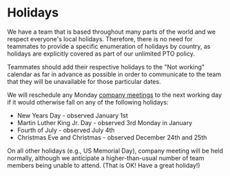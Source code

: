 # Holidays

We have a team that is based throughout many parts of the world and we respect everyone's local holidays. Therefore, there is no need for teammates to provide a specific enumeration of holidays by country, as holidays are explicitly covered as part of our unlimited PTO policy. 

Teammates should add their respective holidays to the "Not working" calendar as far in advance as possible in order to communicate to the team that they will be unavailable for those particular dates. 

We will reschedule any Monday [company meetings](../communication/company_meeting.md) to the next working day if it would otherwise fall on any of the following holidays:

* New Years Day - observed January 1st
* Martin Luther King Jr. Day - observed 3rd Monday in January
* Fourth of July - observed July 4th
* Christmas Eve and Christmas - observed December 24th and 25th

On all other holidays (e.g., US Memorial Day), company meeting will be held normally, although we anticipate a higher-than-usual number of team members being unable to attend. (That is OK! Have a great holiday!)
